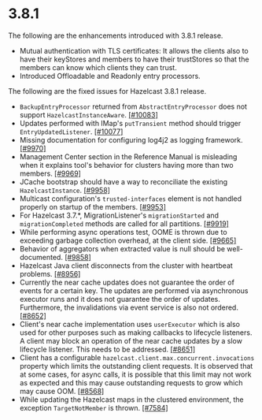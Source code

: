 

# 3.8.1

The following are the enhancements introduced with 3.8.1 release.

- Mutual authentication with TLS certificates: It allows the clients also to have their keyStores and members to have their trustStores so that the members can know which clients they can trust.
- Introduced Offloadable and Readonly entry processors.


The following are the fixed issues for Hazelcast 3.8.1 release.

- `BackupEntryProcessor` returned from `AbstractEntryProcessor` does not support `HazelcastInstanceAware`. [[#10083]](https://github.com/hazelcast/hazelcast/issues/10083)
- Updates performed with IMap's `putTransient` method should trigger `EntryUpdatedListener`. [[#10077]](https://github.com/hazelcast/hazelcast/issues/10077)
- Missing documentation for configuring log4j2 as logging framework. [[#9970]](https://github.com/hazelcast/hazelcast/issues/9970)
- Management Center section in the Reference Manual is misleading when it explains tool's behavior for clusters having more than two members. [[#9969]](https://github.com/hazelcast/hazelcast/issues/9969)
- JCache bootstrap should have a way to reconciliate the existing `HazelcastInstance`. [[#9958]](https://github.com/hazelcast/hazelcast/issues/9958)
- Multicast configuration's `trusted-interfaces` element is not handled properly on startup of the members. [[#9953]](https://github.com/hazelcast/hazelcast/issues/9953)
- For Hazelcast 3.7.*, MigrationListener's `migrationStarted` and `migrationCompleted` methods are called for all partitions. [[#9919]](https://github.com/hazelcast/hazelcast/issues/9919)
- While performing async operations test, OOME is thrown due to exceeding garbage collection overhead, at the client side. [[#9665]](https://github.com/hazelcast/hazelcast/issues/9665)
- Behavior of aggregators when extracted value is null should be well-documented. [[#9858]](https://github.com/hazelcast/hazelcast/issues/9858)
- Hazelcast Java client disconnects from the cluster with heartbeat problems. [[#8956]](https://github.com/hazelcast/hazelcast/issues/8956)
- Currently the near cache updates does not guarantee the order of events for a certain key. The updates are performed via asynchronous executor runs and it does not guarantee the order of updates. Furthermore, the invalidations via event service is also not ordered. [[#8652]](https://github.com/hazelcast/hazelcast/issues/8652)
- Client's near cache implementation uses `userExecutor` which is also used for other purposes such as making callbacks to lifecycle listeners. A client may block an operation of the near cache updates by a slow lifecycle listener. This needs to be addressed. [[#8651]](https://github.com/hazelcast/hazelcast/issues/8651)
- Client has a configurable `hazelcast.client.max.concurrent.invocations` property which limits the outstanding client requests. It is observed that at some cases, for async calls, it is possible that this limit may not work as expected and this may cause outstanding requests to grow which may cause OOM. [[#8568]](https://github.com/hazelcast/hazelcast/issues/8568)
- While updating the Hazelcast maps in the clustered environment, the exception `TargetNotMember` is thrown. [[#7584]](https://github.com/hazelcast/hazelcast/issues/7584)
